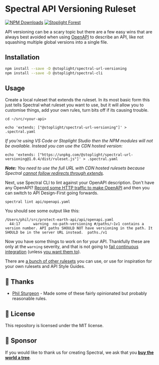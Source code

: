 # Spectral API Versioning Ruleset

[![NPM Downloads](https://img.shields.io/npm/dw/@stoplight/spectral-url-versioning?color=blue)](https://www.npmjs.com/package/@stoplight/spectral-url-versioning) [![Stoplight Forest](https://img.shields.io/ecologi/trees/stoplightinc)][stoplight_forest]

API versioning can be a scary topic but there are a few easy wins that are always best avoided when using [OpenAPI](https://spec.openapis.org/oas/v3.1.0) to describe an API, like not squashing multiple global versions into a single file.

## Installation

``` bash
npm install --save -D @stoplight/spectral-url-versioning
npm install --save -D @stoplight/spectral-cli
```

## Usage


Create a local ruleset that extends the ruleset. In its most basic form this just tells Spectral what ruleset you want to use, but it will allow you to customise things, add your own rules, turn bits off if its causing trouble.

```
cd ~/src/<your-api>

echo 'extends: ["@stoplight/spectral-url-versioning"]' > .spectral.yaml
```

_If you're using VS Code or Stoplight Studio then the NPM modules will not be available. Instead you can use the CDN hosted version:_

```
echo 'extends: ["https://unpkg.com/@stoplight/spectral-url-versioning@1.0.4/dist/ruleset.js"]' > .spectral.yaml
```

_**Note:** You need to use the full URL with CDN hosted rulesets because Spectral [cannot follow redirects through extends](https://github.com/stoplightio/spectral/issues/2266)._

Next, use Spectral CLI to lint against your OpenAPI description. Don't have any OpenAPI? [Record some HTTP traffic to make OpenAPI](https://apisyouwonthate.com/blog/creating-openapi-from-http-traffic) and then you can switch to API Design-First going forwards.

```
spectral lint api/openapi.yaml
```

You should see some output like this:

```
/Users/phil/src/protect-earth-api/api/openapi.yaml
  44:17      warning  no-path-versioning #/paths/~1v1 contains a version number. API paths SHOULD NOT have versioning in the path. It SHOULD be in the server URL instead.  paths./v1
```

Now you have some things to work on for your API. Thankfully these are only at the `warning` severity, and that is not going to [fail continuous integration](https://meta.stoplight.io/docs/spectral/ZG9jOjExNTMyOTAx-continuous-integration) (unless [you want them to](https://meta.stoplight.io/docs/spectral/ZG9jOjI1MTg1-spectral-cli#error-results)).

There are [a bunch of other rulesets](https://github.com/stoplightio/spectral-rulesets) you can use, or use for inspiration for your own rulesets and API Style Guides.

## 🎉 Thanks

- [Phil Sturgeon](https://github.com/philsturgeon) - Made some of these fairly opinionated but probably reasonable rules.

## 📜 License

This repository is licensed under the MIT license.

## 🌲 Sponsor 

If you would like to thank us for creating Spectral, we ask that you [**buy the world a tree**][stoplight_forest].

[stoplight_forest]: https://ecologi.com/stoplightinc
